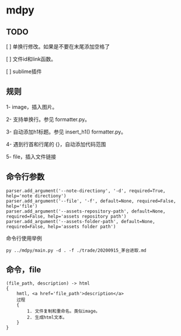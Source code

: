 # mdpy


## TODO

[ ] 单换行修改。如果是<!-- -->不要在末尾添加空格了

[ ] 文件id和link函数。

[ ] sublime插件


## 规则

1- image，插入图片。

2- 支持单换行。参见 formatter.py。

3- 自动添加h1标题。参见 insert_h1() formatter.py。

4- 遇到行首和行尾的 {}，自动添加代码范围

5- file，插入文件链接


## 命令行参数

```
parser.add_argument('--note-directiony', '-d', required=True, help='note directiony')
parser.add_argument('--file', '-f', default=None, required=False, help='file')
parser.add_argument('--assets-repository-path', default=None, required=False, help='assets repository path')
parser.add_argument('--assets-folder-path', default=None, required=False, help='assets folder path')
```

命令行使用举例
```
py ../mdpy/main.py -d . -f ./trade/20200915_茅台进取.md
```

## 命令，file

```
(file_path, description) -> html
{
    hmtl, <a href='file_path'>description</a>
    过程
    {
        1. 文件复制和重命名。类似image。
        2. 生成html文本。
    }
}
```
